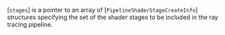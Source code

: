 [`stages`] is a pointer to an array of
[`PipelineShaderStageCreateInfo`] structures specifying the set of
the shader stages to be included in the ray tracing pipeline.